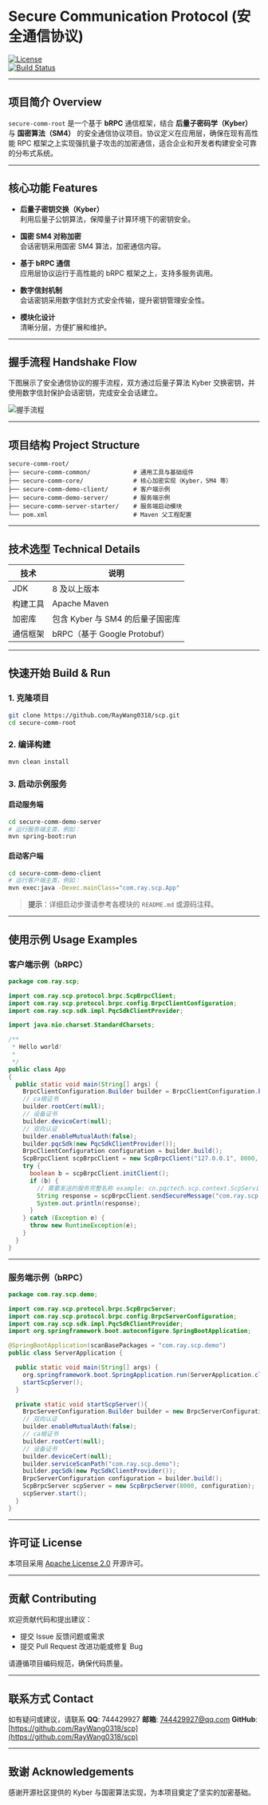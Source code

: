 
# Secure Communication Protocol (安全通信协议)

[![License](https://img.shields.io/badge/License-Apache%202.0-blue.svg)](https://www.apache.org/licenses/LICENSE-2.0)  
[![Build Status](https://img.shields.io/badge/build-passing-brightgreen)](https://github.com/RayWang0318/scp/actions)

---

## 项目简介 Overview

`secure-comm-root` 是一个基于 **bRPC** 通信框架，结合 **后量子密码学（Kyber）** 与 **国密算法（SM4）** 的安全通信协议项目。协议定义在应用层，确保在现有高性能 RPC 框架之上实现强抗量子攻击的加密通信，适合企业和开发者构建安全可靠的分布式系统。

---

## 核心功能 Features

- **后量子密钥交换（Kyber）**  
  利用后量子公钥算法，保障量子计算环境下的密钥安全。
  
- **国密 SM4 对称加密**  
  会话密钥采用国密 SM4 算法，加密通信内容。
  
- **基于 bRPC 通信**  
  应用层协议运行于高性能的 bRPC 框架之上，支持多服务调用。
  
- **数字信封机制**  
  会话密钥采用数字信封方式安全传输，提升密钥管理安全性。
  
- **模块化设计**  
  清晰分层，方便扩展和维护。

---

## 握手流程 Handshake Flow

下图展示了安全通信协议的握手流程，双方通过后量子算法 Kyber 交换密钥，并使用数字信封保护会话密钥，完成安全会话建立。

![握手流程](docs/握手流程.png)

---

## 项目结构 Project Structure

```
secure-comm-root/
├── secure-comm-common/            # 通用工具与基础组件
├── secure-comm-core/              # 核心加密实现（Kyber，SM4 等）
├── secure-comm-demo-client/       # 客户端示例
├── secure-comm-demo-server/       # 服务端示例
├── secure-comm-server-starter/    # 服务端启动模块
└── pom.xml                        # Maven 父工程配置
```

---

## 技术选型 Technical Details

| 技术            | 说明                               |
|-----------------|----------------------------------|
| JDK             | 8 及以上版本                       |
| 构建工具        | Apache Maven                     |
| 加密库          | 包含 Kyber 与 SM4 的后量子国密库  |
| 通信框架        | bRPC（基于 Google Protobuf）     |

---

## 快速开始 Build & Run

### 1. 克隆项目

```bash
git clone https://github.com/RayWang0318/scp.git
cd secure-comm-root
```

### 2. 编译构建

```bash
mvn clean install
```

### 3. 启动示例服务

#### 启动服务端

```bash
cd secure-comm-demo-server
# 运行服务端主类，例如：
mvn spring-boot:run
```

#### 启动客户端

```bash
cd secure-comm-demo-client
# 运行客户端主类，例如：
mvn exec:java -Dexec.mainClass="com.ray.scp.App"
```

> **提示**：详细启动步骤请参考各模块的 `README.md` 或源码注释。

---

## 使用示例 Usage Examples

### 客户端示例（bRPC）

```java
package com.ray.scp;

import com.ray.scp.protocol.brpc.ScpBrpcClient;
import com.ray.scp.protocol.brpc.config.BrpcClientConfiguration;
import com.ray.scp.sdk.impl.PqcSdkClientProvider;

import java.nio.charset.StandardCharsets;

/**
 * Hello world!
 *
 */
public class App
{
  public static void main(String[] args) {
    BrpcClientConfiguration.Builder builder = BrpcClientConfiguration.builder();
    // ca根证书
    builder.rootCert(null);
    // 设备证书
    builder.deviceCert(null);
    // 双向认证
    builder.enableMutualAuth(false);
    builder.pqcSdk(new PqcSdkClientProvider());
    BrpcClientConfiguration configuration = builder.build();
    ScpBrpcClient scpBrpcClient = new ScpBrpcClient("127.0.0.1", 8000, configuration);
    try {
      boolean b = scpBrpcClient.initClient();
      if (b) {
        // 需要发送的服务完整名称 example: cn.pqctech.scp.context.ScpService
        String response = scpBrpcClient.sendSecureMessage("com.ray.scp.demo.test.impl.TestServiceImpl", "hello world!".getBytes(StandardCharsets.UTF_8), String.class);
        System.out.println(response);
      }
    } catch (Exception e) {
      throw new RuntimeException(e);
    }
  }
}

```

---

### 服务端示例（bRPC）

```java
package com.ray.scp.demo;

import com.ray.scp.protocol.brpc.ScpBrpcServer;
import com.ray.scp.protocol.brpc.config.BrpcServerConfiguration;
import com.ray.scp.sdk.impl.PqcSdkClientProvider;
import org.springframework.boot.autoconfigure.SpringBootApplication;

@SpringBootApplication(scanBasePackages = "com.ray.scp.demo")
public class ServerApplication {

  public static void main(String[] args) {
    org.springframework.boot.SpringApplication.run(ServerApplication.class, args);
    startScpServer();
  }

  private static void startScpServer(){
    BrpcServerConfiguration.Builder builder = new BrpcServerConfiguration.Builder();
    // 双向认证
    builder.enableMutualAuth(false);
    // ca根证书
    builder.rootCert(null);
    // 设备证书
    builder.deviceCert(null);
    builder.serviceScanPath("com.ray.scp.demo");
    builder.pqcSdk(new PqcSdkClientProvider());
    BrpcServerConfiguration configuration = builder.build();
    ScpBrpcServer scpServer = new ScpBrpcServer(8000, configuration);
    scpServer.start();
  }
}

```

---

## 许可证 License

本项目采用 [Apache License 2.0](https://www.apache.org/licenses/LICENSE-2.0) 开源许可。

---

## 贡献 Contributing

欢迎贡献代码和提出建议：

- 提交 Issue 反馈问题或需求
- 提交 Pull Request 改进功能或修复 Bug

请遵循项目编码规范，确保代码质量。

---

## 联系方式 Contact

如有疑问或建议，请联系
**QQ**: 744429927
**邮箱**: 744429927@qq.com
**GitHub**: [https://github.com/RayWang0318/scp](https://github.com/RayWang0318/scp)

---

## 致谢 Acknowledgements

感谢开源社区提供的 Kyber 与国密算法实现，为本项目奠定了坚实的加密基础。
